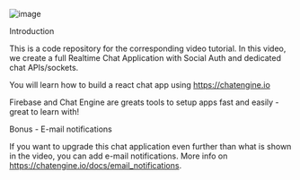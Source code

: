 ![image](https://github.com/user-attachments/assets/e25765c0-ab1d-4872-9c30-22ca60ed2720)




Introduction

This is a code repository for the corresponding video tutorial. In this video, we create a full Realtime Chat Application with Social Auth and dedicated chat APIs/sockets.

You will learn how to build a react chat app using https://chatengine.io

Firebase and Chat Engine are greats tools to setup apps fast and easily - great to learn with!

Bonus - E-mail notifications

If you want to upgrade this chat application even further than what is shown in the video, you can add e-mail notifications. More info on https://chatengine.io/docs/email_notifications.
